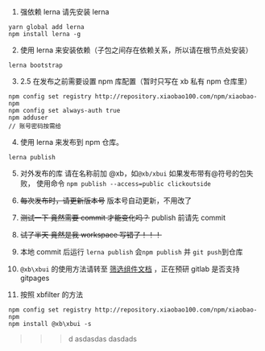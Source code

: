 1. 强依赖 lerna 请先安装 lerna

```
yarn global add lerna
npm install lerna -g
```

2. 使用 lerna 来安装依赖（子包之间存在依赖关系，所以请在根节点处安装）

```
lerna bootstrap
```

3. 2.5 在发布之前需要设置 npm 库配置（暂时只写在 xb 私有 npm 仓库里）

```
npm config set registry http://repository.xiaobao100.com/npm/xiaobao-npm
npm config set always-auth true
npm adduser
// 账号密码按需给
```

4. 使用 lerna 来发布到 npm 仓库。

```
lerna publish
```

5. 对外发布的库 请在名称前加 @xb，如`@xb/xbui`
   如果发布带有@符号的包失败， 使用命令 `npm publish --access=public clickoutside`

6. ~~每次发布时，请更新版本号~~ 版本号自动更新，不用改了

7. ~~测试一下 竟然需要 commit 才能变化吗？~~ publish 前请先 commit
8. ~~试了半天 竟然是我 workspace 写错了！！！~~
9. 本地 commit 后运行 `lerna publish` 会`npm publish` 并 `git push`到仓库

10. `@xb\xbui` 的使用方法请转至 [筛选组件文档](https://www.yuque.com/docs/share/4591256d-5cbb-4413-a733-123b8fad1b3c?#) ，正在预研 gitlab 是否支持 gitpages

11. 按照 xbfilter 的方法

```
npm config set registry http://repository.xiaobao100.com/npm/xiaobao-npm
npm install @xb\xbui -s
```

> > > d asdasdas dasdads
